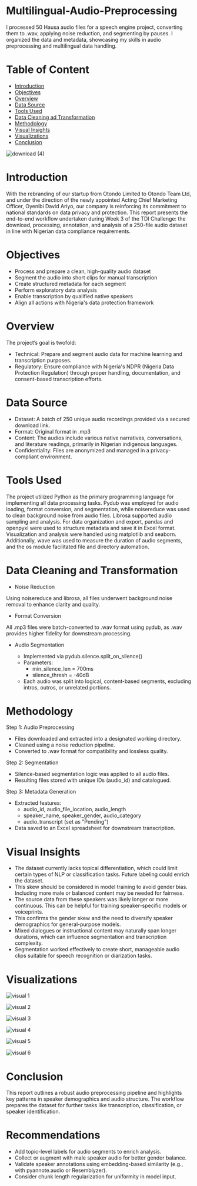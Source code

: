 # Multilingual-Audio-Preprocessing
I processed 50 Hausa audio files for a speech engine project, converting them to .wav, applying noise reduction, and segmenting by pauses. I organized the data and metadata, showcasing my skills in audio preprocessing and multilingual data handling.

# Table of Content 
- [Introduction](https://github.com/Humairah9/Multilingual-Audio-Preprocessing/blob/main/README.md#introduction)
- [Objectives](https://github.com/Humairah9/Multilingual-Audio-Preprocessing/blob/main/README.md#objectives)
- [Overview](https://github.com/Humairah9/Multilingual-Audio-Preprocessing/blob/main/README.md#overview)
- [Data Source](https://github.com/Humairah9/Multilingual-Audio-Preprocessing/blob/main/README.md#data-source)
- [Tools Used](https://github.com/Humairah9/Multilingual-Audio-Preprocessing/blob/main/README.md#tools-used)
- [Data Cleaning ad Transformation](https://github.com/Humairah9/Multilingual-Audio-Preprocessing/blob/main/README.md#data-cleaning-and-transformation)
- [Methodology](https://github.com/Humairah9/Multilingual-Audio-Preprocessing/blob/main/README.md#methodology)
- [Visual Insights](https://github.com/Humairah9/Multilingual-Audio-Preprocessing/blob/main/README.md#visual-insights)
- [Visualizations](https://github.com/Humairah9/Multilingual-Audio-Preprocessing/blob/main/README.md#visualizations)
- [Conclusion](https://github.com/Humairah9/Multilingual-Audio-Preprocessing/blob/main/README.md#conclusion)


![download (4)](https://github.com/user-attachments/assets/d65b5dce-452c-45f3-8957-fd9074944e14)

# Introduction
With the rebranding of our startup from Otondo Limited to Otondo Team Ltd, and under the direction of the newly appointed Acting Chief Marketing Officer, Oyenibi David Ariyo, our company is reinforcing its commitment to national standards on data privacy and protection. This report presents the end-to-end workflow undertaken during Week 3 of the TDI Challenge: the download, processing, annotation, and analysis of a 250-file audio dataset in line with Nigerian data compliance requirements.

# Objectives
- Process and prepare a clean, high-quality audio dataset
- Segment the audio into short clips for manual transcription
- Create structured metadata for each segment
- Perform exploratory data analysis
- Enable transcription by qualified native speakers
- Align all actions with Nigeria's data protection framework

# Overview
The project’s goal is twofold:
- Technical: Prepare and segment audio data for machine learning and transcription purposes.
- Regulatory: Ensure compliance with Nigeria's NDPR (Nigeria Data Protection Regulation) through proper handling, documentation, and consent-based transcription efforts.

# Data Source
- Dataset: A batch of 250 unique audio recordings provided via a secured download link.
- Format: Original format in .mp3
- Content: The audios include various native narratives, conversations, and literature readings, primarily in Nigerian indigenous languages.
- Confidentiality: Files are anonymized and managed in a privacy-compliant environment.

# Tools Used
The project utilized Python as the primary programming language for implementing all data processing tasks. Pydub was employed for audio loading, format conversion, and segmentation, while noisereduce was used to clean background noise from audio files. Librosa supported audio sampling and analysis. For data organization and export, pandas and openpyxl were used to structure metadata and save it in Excel format. Visualization and analysis were handled using matplotlib and seaborn. Additionally, wave was used to measure the duration of audio segments, and the os module facilitated file and directory automation.

# Data Cleaning and Transformation
- Noise Reduction
  
Using noisereduce and librosa, all files underwent background noise removal to enhance clarity and quality.
- Format Conversion
  
All .mp3 files were batch-converted to .wav format using pydub, as .wav provides higher fidelity for downstream processing.
- Audio Segmentation
  
  - Implemented via pydub.silence.split_on_silence()
  - Parameters:
     - min_silence_len = 700ms
     - silence_thresh = -40dB
  - Each audio was split into logical, content-based segments, excluding intros, outros, or unrelated portions.

# Methodology
Step 1: Audio Preprocessing
- Files downloaded and extracted into a designated working directory.
- Cleaned using a noise reduction pipeline.
- Converted to .wav format for compatibility and lossless quality.

Step 2: Segmentation
- Silence-based segmentation logic was applied to all audio files.
- Resulting files stored with unique IDs (audio_id) and catalogued.

Step 3: Metadata Generation
- Extracted features:
    - audio_id, audio_file_location, audio_length
    - speaker_name, speaker_gender, audio_category
    - audio_transcript (set as "Pending")
- Data saved to an Excel spreadsheet for downstream transcription.

# Visual Insights
- The dataset currently lacks topical differentiation, which could limit certain types of NLP or classification tasks. Future labeling could enrich the dataset.
- This skew should be considered in model training to avoid gender bias. Including more male or balanced content may be needed for fairness.
- The source data from these speakers was likely longer or more continuous. This can be helpful for training speaker-specific models or voiceprints.
- This confirms the gender skew and the need to diversify speaker demographics for general-purpose models.
- Mixed dialogues or instructional content may naturally span longer durations, which can influence segmentation and transcription complexity.
- Segmentation worked effectively to create short, manageable audio clips suitable for speech recognition or diarization tasks.

# Visualizations

![visual 1](https://github.com/user-attachments/assets/14de4598-1b1c-40d2-b7ad-f2119b6b9de5)

![visual 2](https://github.com/user-attachments/assets/aecf33cc-c4b4-4118-8ca9-f4cd1e29ae01)

![visual 3](https://github.com/user-attachments/assets/408ebccd-471a-46f5-8da6-746307aab0b3)

![visual 4](https://github.com/user-attachments/assets/202fcd30-391c-433a-8e82-a7fccca3620b)

![visual 5](https://github.com/user-attachments/assets/25728995-642d-4061-939b-26647f3b1d15)

![visual 6](https://github.com/user-attachments/assets/171e4039-62f1-4a13-91e4-680036d10535)

#  Conclusion
This report outlines a robust audio preprocessing pipeline and highlights key patterns in speaker demographics and audio structure. The workflow prepares the dataset for further tasks like transcription, classification, or speaker identification.

# Recommendations
- Add topic-level labels for audio segments to enrich analysis.
- Collect or augment with male speaker audio for better gender balance.
- Validate speaker annotations using embedding-based similarity (e.g., with pyannote.audio or Resemblyzer).
- Consider chunk length regularization for uniformity in model input.
